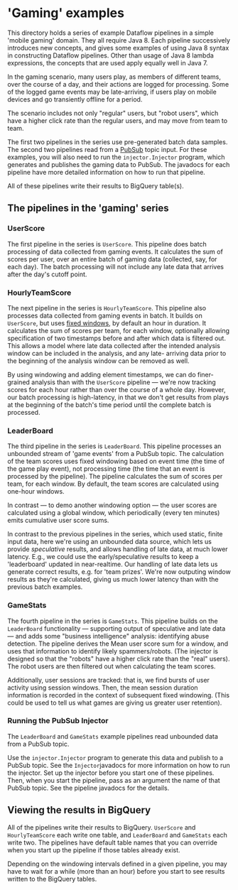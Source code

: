 <!--
    Licensed to the Apache Software Foundation (ASF) under one
    or more contributor license agreements.  See the NOTICE file
    distributed with this work for additional information
    regarding copyright ownership.  The ASF licenses this file
    to you under the Apache License, Version 2.0 (the
    "License"); you may not use this file except in compliance
    with the License.  You may obtain a copy of the License at

      http://www.apache.org/licenses/LICENSE-2.0

    Unless required by applicable law or agreed to in writing,
    software distributed under the License is distributed on an
    "AS IS" BASIS, WITHOUT WARRANTIES OR CONDITIONS OF ANY
    KIND, either express or implied.  See the License for the
    specific language governing permissions and limitations
    under the License.
-->

# 'Gaming' examples


This directory holds a series of example Dataflow pipelines in a simple 'mobile
gaming' domain. They all require Java 8.  Each pipeline successively introduces
new concepts, and gives some examples of using Java 8 syntax in constructing
Dataflow pipelines. Other than usage of Java 8 lambda expressions, the concepts
that are used apply equally well in Java 7.

In the gaming scenario, many users play, as members of different teams, over
the course of a day, and their actions are logged for processing. Some of the
logged game events may be late-arriving, if users play on mobile devices and go
transiently offline for a period.

The scenario includes not only "regular" users, but "robot users", which have a
higher click rate than the regular users, and may move from team to team.

The first two pipelines in the series use pre-generated batch data samples. The
second two pipelines read from a [PubSub](https://cloud.google.com/pubsub/)
topic input.  For these examples, you will also need to run the
`injector.Injector` program, which generates and publishes the gaming data to
PubSub. The javadocs for each pipeline have more detailed information on how to
run that pipeline.

All of these pipelines write their results to BigQuery table(s).


## The pipelines in the 'gaming' series

### UserScore

The first pipeline in the series is `UserScore`. This pipeline does batch
processing of data collected from gaming events. It calculates the sum of
scores per user, over an entire batch of gaming data (collected, say, for each
day). The batch processing will not include any late data that arrives after
the day's cutoff point.

### HourlyTeamScore

The next pipeline in the series is `HourlyTeamScore`. This pipeline also
processes data collected from gaming events in batch. It builds on `UserScore`,
but uses [fixed windows](https://cloud.google.com/dataflow/model/windowing), by
default an hour in duration. It calculates the sum of scores per team, for each
window, optionally allowing specification of two timestamps before and after
which data is filtered out. This allows a model where late data collected after
the intended analysis window can be included in the analysis, and any late-
arriving data prior to the beginning of the analysis window can be removed as
well.

By using windowing and adding element timestamps, we can do finer-grained
analysis than with the `UserScore` pipeline — we're now tracking scores for
each hour rather than over the course of a whole day. However, our batch
processing is high-latency, in that we don't get results from plays at the
beginning of the batch's time period until the complete batch is processed.

### LeaderBoard

The third pipeline in the series is `LeaderBoard`. This pipeline processes an
unbounded stream of 'game events' from a PubSub topic. The calculation of the
team scores uses fixed windowing based on event time (the time of the game play
event), not processing time (the time that an event is processed by the
pipeline). The pipeline calculates the sum of scores per team, for each window.
By default, the team scores are calculated using one-hour windows.

In contrast — to demo another windowing option — the user scores are calculated
using a global window, which periodically (every ten minutes) emits cumulative
user score sums.

In contrast to the previous pipelines in the series, which used static, finite
input data, here we're using an unbounded data source, which lets us provide
_speculative_ results, and allows handling of late data, at much lower latency.
E.g., we could use the early/speculative results to keep a 'leaderboard'
updated in near-realtime. Our handling of late data lets us generate correct
results, e.g. for 'team prizes'. We're now outputing window results as they're
calculated, giving us much lower latency than with the previous batch examples.

### GameStats

The fourth pipeline in the series is `GameStats`. This pipeline builds
on the `LeaderBoard` functionality — supporting output of speculative and late
data — and adds some "business intelligence" analysis: identifying abuse
detection. The pipeline derives the Mean user score sum for a window, and uses
that information to identify likely spammers/robots. (The injector is designed
so that the "robots" have a higher click rate than the "real" users). The robot
users are then filtered out when calculating the team scores.

Additionally, user sessions are tracked: that is, we find bursts of user
activity using session windows. Then, the mean session duration information is
recorded in the context of subsequent fixed windowing. (This could be used to
tell us what games are giving us greater user retention).

### Running the PubSub Injector

The `LeaderBoard` and `GameStats` example pipelines read unbounded data
from a PubSub topic.

Use the `injector.Injector` program to generate this data and publish to a
PubSub topic. See the `Injector`javadocs for more information on how to run the
injector. Set up the injector before you start one of these pipelines. Then,
when you start the pipeline, pass as an argument the name of that PubSub topic.
See the pipeline javadocs for the details.

## Viewing the results in BigQuery

All of the pipelines write their results to BigQuery.  `UserScore` and
`HourlyTeamScore` each write one table, and `LeaderBoard` and
`GameStats` each write two. The pipelines have default table names that
you can override when you start up the pipeline if those tables already exist.

Depending on the windowing intervals defined in a given pipeline, you may have
to wait for a while (more than an hour) before you start to see results written
to the BigQuery tables.
